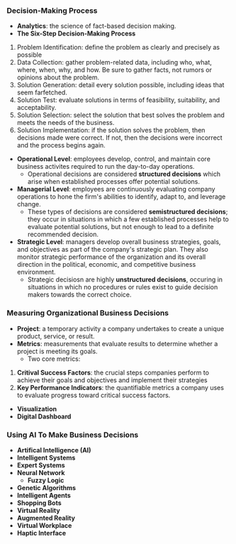 ### **Decision-Making Process**

- **Analytics**: the science of fact-based decision making.
- **The Six-Step Decision-Making Process**

1. Problem Identification: define the problem as clearly and precisely as possible
2. Data Collection: gather problem-related data, including who, what, where, when, why, and how. Be sure to gather facts, not rumors or opinions about the problem.
3. Solution Generation: detail every solution possible, including ideas that seem farfetched.
4. Solution Test: evaluate solutions in terms of feasibility, suitability, and acceptability.
5. Solution Selection: select the solution that best solves the problem and meets the needs of the business.
6. Solution Implementation: if the solution solves the problem, then decisions made were correct. If not, then the decisions were incorrect and the process begins again.

- **Operational Level**: employees develop, control, and maintain core business activites required to run the day-to-day operations.
  - Operational decisions are considered **structured decisions** which arise when established processes offer potential solutions.
- **Managerial Level**: employees are continuously evaluating company operations to hone the firm's abilities to identify, adapt to, and leverage change.
  - These types of decisions are considered **semistructured decisions**; they occur in situations in which a few established processes help to evaluate potential solutions, but not enough to lead to a definite recommended decision.
- **Strategic Level**: managers develop overall business strategies, goals, and objectives as part of the company's strategic plan. They also monitor strategic performance of the organization and its overall direction in the political, economic, and competitive business environment.
  - Strategic decisiosn are highly **unstructured decisions**, occuring in situations in which no procedures or rules exist to guide decision makers towards the correct choice.

### **Measuring Organizational Business Decisions**

- **Project**: a temporary activity a company undertakes to create a unique product, service, or result.
- **Metrics**: measurements that evaluate results to determine whether a project is meeting its goals.
  - Two core metrics:

1. **Critival Success Factors**: the crucial steps companies perform to achieve their goals and objectives and implement their strategies
2. **Key Performance Indicators**: the quantifiable metrics a company uses to evaluate progress toward critical success factors.

- **Visualization**
- **Digital Dashboard**

### **Using AI To Make Business Decisions**

- **Artifical Intelligence (AI)**
- **Intelligent Systems**
- **Expert Systems**
- **Neural Network**
  - **Fuzzy Logic**
- **Genetic Algorithms**
- **Intelligent Agents**
- **Shopping Bots**
- **Virtual Reality**
- **Augmented Reality**
- **Virtual Workplace**
- **Haptic Interface**
